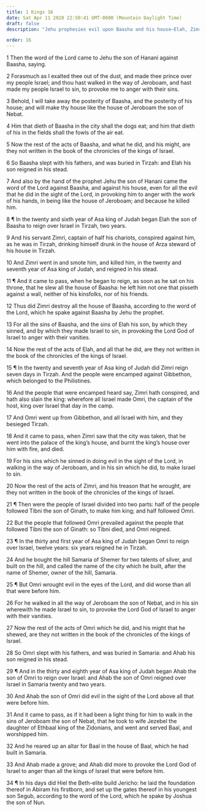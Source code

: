 ```yaml
---
title: 1 Kings 16
date: Sat Apr 11 2020 22:50:41 GMT-0600 (Mountain Daylight Time)
draft: false
description: "Jehu prophesies evil upon Baasha and his house—Elah, Zimri, Omri, and Ahab reign in wickedness—Zimri destroys the house of Baasha—Ahab marries Jezebel, worships Baal, and provokes the Lord to anger."

order: 16
---
```

    
1 Then the word of the Lord came to Jehu the son of Hanani against Baasha, saying.

2 Forasmuch as I exalted thee out of the dust, and made thee prince over my people Israel; and thou hast walked in the way of Jeroboam, and hast made my people Israel to sin, to provoke me to anger with their sins.

3 Behold, I will take away the posterity of Baasha, and the posterity of his house; and will make thy house like the house of Jeroboam the son of Nebat.

4 Him that dieth of Baasha in the city shall the dogs eat; and him that dieth of his in the fields shall the fowls of the air eat.

5 Now the rest of the acts of Baasha, and what he did, and his might, are they not written in the book of the chronicles of the kings of Israel.

6 So Baasha slept with his fathers, and was buried in Tirzah: and Elah his son reigned in his stead.

7 And also by the hand of the prophet Jehu the son of Hanani came the word of the Lord against Baasha, and against his house, even for all the evil that he did in the sight of the Lord, in provoking him to anger with the work of his hands, in being like the house of Jeroboam; and because he killed him.

8 ¶ In the twenty and sixth year of Asa king of Judah began Elah the son of Baasha to reign over Israel in Tirzah, two years.

9 And his servant Zimri, captain of half his chariots, conspired against him, as he was in Tirzah, drinking himself drunk in the house of Arza steward of his house in Tirzah.

10 And Zimri went in and smote him, and killed him, in the twenty and seventh year of Asa king of Judah, and reigned in his stead.

11 ¶ And it came to pass, when he began to reign, as soon as he sat on his throne, that he slew all the house of Baasha: he left him not one that pisseth against a wall, neither of his kinsfolks, nor of his friends.

12 Thus did Zimri destroy all the house of Baasha, according to the word of the Lord, which he spake against Baasha by Jehu the prophet.

13 For all the sins of Baasha, and the sins of Elah his son, by which they sinned, and by which they made Israel to sin, in provoking the Lord God of Israel to anger with their vanities.

14 Now the rest of the acts of Elah, and all that he did, are they not written in the book of the chronicles of the kings of Israel.

15 ¶ In the twenty and seventh year of Asa king of Judah did Zimri reign seven days in Tirzah. And the people were encamped against Gibbethon, which belonged to the Philistines.

16 And the people that were encamped heard say, Zimri hath conspired, and hath also slain the king: wherefore all Israel made Omri, the captain of the host, king over Israel that day in the camp.

17 And Omri went up from Gibbethon, and all Israel with him, and they besieged Tirzah.

18 And it came to pass, when Zimri saw that the city was taken, that he went into the palace of the king’s house, and burnt the king’s house over him with fire, and died.

19 For his sins which he sinned in doing evil in the sight of the Lord, in walking in the way of Jeroboam, and in his sin which he did, to make Israel to sin.

20 Now the rest of the acts of Zimri, and his treason that he wrought, are they not written in the book of the chronicles of the kings of Israel.

21 ¶ Then were the people of Israel divided into two parts: half of the people followed Tibni the son of Ginath, to make him king; and half followed Omri.

22 But the people that followed Omri prevailed against the people that followed Tibni the son of Ginath: so Tibni died, and Omri reigned.

23 ¶ In the thirty and first year of Asa king of Judah began Omri to reign over Israel, twelve years: six years reigned he in Tirzah.

24 And he bought the hill Samaria of Shemer for two talents of silver, and built on the hill, and called the name of the city which he built, after the name of Shemer, owner of the hill, Samaria.

25 ¶ But Omri wrought evil in the eyes of the Lord, and did worse than all that were before him.

26 For he walked in all the way of Jeroboam the son of Nebat, and in his sin wherewith he made Israel to sin, to provoke the Lord God of Israel to anger with their vanities.

27 Now the rest of the acts of Omri which he did, and his might that he shewed, are they not written in the book of the chronicles of the kings of Israel.

28 So Omri slept with his fathers, and was buried in Samaria: and Ahab his son reigned in his stead.

29 ¶ And in the thirty and eighth year of Asa king of Judah began Ahab the son of Omri to reign over Israel: and Ahab the son of Omri reigned over Israel in Samaria twenty and two years.

30 And Ahab the son of Omri did evil in the sight of the Lord above all that were before him.

31 And it came to pass, as if it had been a light thing for him to walk in the sins of Jeroboam the son of Nebat, that he took to wife Jezebel the daughter of Ethbaal king of the Zidonians, and went and served Baal, and worshipped him.

32 And he reared up an altar for Baal in the house of Baal, which he had built in Samaria.

33 And Ahab made a grove; and Ahab did more to provoke the Lord God of Israel to anger than all the kings of Israel that were before him.

34 ¶ In his days did Hiel the Beth-elite build Jericho: he laid the foundation thereof in Abiram his firstborn, and set up the gates thereof in his youngest son Segub, according to the word of the Lord, which he spake by Joshua the son of Nun.
